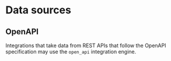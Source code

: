 # Data sources

## OpenAPI

Integrations that take data from REST APIs that follow the OpenAPI specification may use the `open_api` integration engine.
